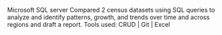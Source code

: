 Microsoft SQL server
Compared 2 census datasets using SQL queries to analyze and identify patterns, growth, and trends over time and across regions and draft a report. Tools used: CRUD | Git | Excel

